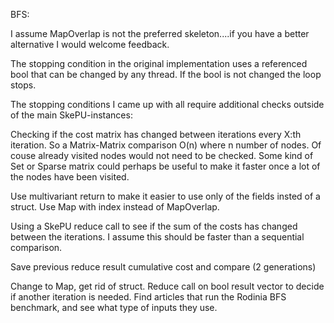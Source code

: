 BFS:

I assume MapOverlap is not the preferred skeleton....if you have a better alternative I would welcome feedback.

The stopping condition in the original implementation uses a referenced bool that can be changed by any thread.
If the bool is not changed the loop stops.

The stopping conditions I came up with all require additional checks outside of the main SkePU-instances:

Checking if the cost matrix has changed between iterations every X:th iteration.
So a Matrix-Matrix comparison O(n) where n number of nodes. Of couse already visited nodes would not need to be checked. Some kind of Set or Sparse matrix could perhaps be useful to make it faster once a lot of the nodes have been visited.

Use multivariant return to make it easier to use only of the fields insted of a struct. Use Map with index instead of MapOverlap. 

Using a SkePU reduce call to see if the sum of the costs has changed between the iterations. I assume this should be faster than a sequential comparison.

Save previous reduce result cumulative cost and compare (2 generations)

Change to Map, get rid of struct.
Reduce call on bool result vector to decide if another iteration is needed.
Find articles that run the Rodinia BFS benchmark, and see what type of inputs they use.





